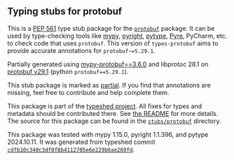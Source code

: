 ## Typing stubs for protobuf

This is a [PEP 561](https://peps.python.org/pep-0561/)
type stub package for the [`protobuf`](https://github.com/protocolbuffers/protobuf) package.
It can be used by type-checking tools like
[mypy](https://github.com/python/mypy/),
[pyright](https://github.com/microsoft/pyright),
[pytype](https://github.com/google/pytype/),
[Pyre](https://pyre-check.org/),
PyCharm, etc. to check code that uses `protobuf`. This version of
`types-protobuf` aims to provide accurate annotations for
`protobuf~=5.29.1`.

Partially generated using [mypy-protobuf==3.6.0](https://github.com/nipunn1313/mypy-protobuf/tree/v3.6.0) and libprotoc 28.1 on [protobuf v29.1](https://github.com/protocolbuffers/protobuf/releases/tag/v29.1) (python `protobuf==5.29.1`).

This stub package is marked as [partial](https://peps.python.org/pep-0561/#partial-stub-packages).
If you find that annotations are missing, feel free to contribute and help complete them.


This package is part of the [typeshed project](https://github.com/python/typeshed).
All fixes for types and metadata should be contributed there.
See [the README](https://github.com/python/typeshed/blob/main/README.md)
for more details. The source for this package can be found in the
[`stubs/protobuf`](https://github.com/python/typeshed/tree/main/stubs/protobuf)
directory.

This package was tested with
mypy 1.15.0,
pyright 1.1.396,
and pytype 2024.10.11.
It was generated from typeshed commit
[`cdfb10c340c3df0f8b4112705e6e229b6ae269fd`](https://github.com/python/typeshed/commit/cdfb10c340c3df0f8b4112705e6e229b6ae269fd).